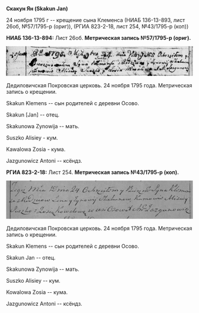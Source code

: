 **Скакун Ян (Skakun Jan)**

24 ноября 1795 г -- крещение сына Клеменса (НИАБ 136-13-893, лист 26об,
№57/1795-р (ориг)), (РГИА 823-2-18, лист 254, №43/1795-р (коп))

**НИАБ 136-13-894:** Лист 26об. **Метрическая запись №57/1795-р
(ориг).**

![](./media/96af788137b935ab830e10d549f127dbb9cc862f.png)

Дедиловичская Покровская церковь. 24 ноября 1795 года. Метрическая
запись о крещении.

Skakun Klemens -- сын родителей с деревни Осовo.

Skakun \[Jan\] -- отец.

Skakunowa Zynowija -- мать.

Suszko Alisiey - кум.

Kawalowa Zosia - кума.

Jazgunowicz Antoni -- ксёндз.

**РГИА 823-2-18:** Лист 254. **Метрическая запись №43/1795-р (коп).**

![](./media/7b2f20e7830c7570853a3142d4a092698c87cdc8.png)

Дедиловичская Покровская церковь. 24 ноября 1795 года. Метрическая
запись о крещении.

Skakun Klemens -- сын родителей с деревни Осово.

Skakun Jan -- отец.

Skakunowa Zynowija -- мать.

Suszko Alisiey -- кум.

Kowalowa Zosia -- кума.

Jazgunowicz Antoni -- ксёндз.
